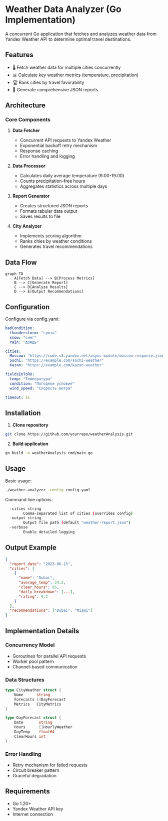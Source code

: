 # Weather Data Analyzer (Go Implementation)

A concurrent Go application that fetches and analyzes weather data from Yandex Weather API to determine optimal travel destinations.

## Features

- 🌡️ Fetch weather data for multiple cities concurrently
- 📊 Calculate key weather metrics (temperature, precipitation)
- 🏆 Rank cities by travel favorability
- 📁 Generate comprehensive JSON reports

## Architecture

### Core Components

1. **Data Fetcher**
   - Concurrent API requests to Yandex Weather
   - Exponential backoff retry mechanism
   - Response caching
   - Error handling and logging

2. **Data Processor**
   - Calculates daily average temperature (9:00-19:00)
   - Counts precipitation-free hours
   - Aggregates statistics across multiple days

3. **Report Generator**
   - Creates structured JSON reports
   - Formats tabular data output
   - Saves results to file

4. **City Analyzer**
   - Implements scoring algorithm
   - Ranks cities by weather conditions
   - Generates travel recommendations

## Data Flow

```mermaid
graph TD
    A[Fetch Data] --> B[Process Metrics]
    B --> C[Generate Report]
    C --> D[Analyze Results]
    D --> E[Output Recommendations]
```

## Configuration

Configure via config.yaml:

```yaml
badCondition:
  thunderstorm: "гроза"
  snow: "снег"
  rain: "дождь"

cities:
  Moscow: "https://code.s3.yandex.net/async-module/moscow-response.json"
  Sochi: "https://example.com/sochi-weather"
  Kazan: "https://example.com/kazan-weather"

fieldsEnToRU:
  temp: "Температура"
  condition: "Погодное условие"
  wind_speed: "Скорость ветра"

timeout: 5s
```

## Installation

1. **Clone repository**

```bash
git clone https://github.com/yourrepo/weatherAnalysis.git
```

2. **Build application**

```bash
go build -o weatherAnalysis cmd/main.go
```

## Usage

Basic usage:

```bash
./weather-analyzer -config config.yaml
```

Command line options:

```bash
  -cities string
        Comma-separated list of cities (overrides config)
  -output string
        Output file path (default "weather-report.json")
  -verbose
        Enable detailed logging
```

## Output Example

```json
{
  "report_date": "2023-06-15",
  "cities": [
    {
      "name": "Dubai",
      "average_temp": 34.2,
      "clear_hours": 85,
      "daily_breakdown": [...],
      "rating": 9.2
    }
  ],
  "recommendations": ["Dubai", "Miami"]
}
```

## Implementation Details

### Concurrency Model

- Goroutines for parallel API requests
- Worker pool pattern
- Channel-based communication

### Data Structures

```go
type CityWeather struct {
    Name      string
    Forecasts []DayForecast
    Metrics   CityMetrics
}

type DayForecast struct {
    Date       string
    Hours      []HourlyWeather
    DayTemp    float64
    ClearHours int
}
```

### Error Handling

- Retry mechanism for failed requests
- Circuit breaker pattern
- Graceful degradation

## Requirements

- Go 1.20+
- Yandex Weather API key
- Internet connection
